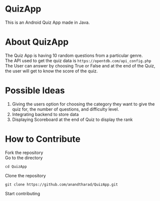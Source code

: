 # QuizApp
This is an Android Quiz App made in Java.
<br>
# About QuizApp 
The Quiz App is having 10 random questions from a particular genre.<br>
The API used to get the quiz data is `https://opentdb.com/api_config.php`
<br>
The User can answer by choosing True or False and at the end of the Quiz, the user will get to know the score of the quiz.
<br>
# Possible Ideas
1. Giving the users option for choosing the category they want to give the quiz for, the number of questions, and difficulty level.
2. Integrating backend to store data
3. Displaying Scoreboard at the end of Quiz to display the rank

# How to Contribute
Fork the repository
<br>
Go to the directory
```
cd QuizApp
```
Clone the repository
```
git clone https://github.com/anandtharad/QuizApp.git
```
Start contributing

